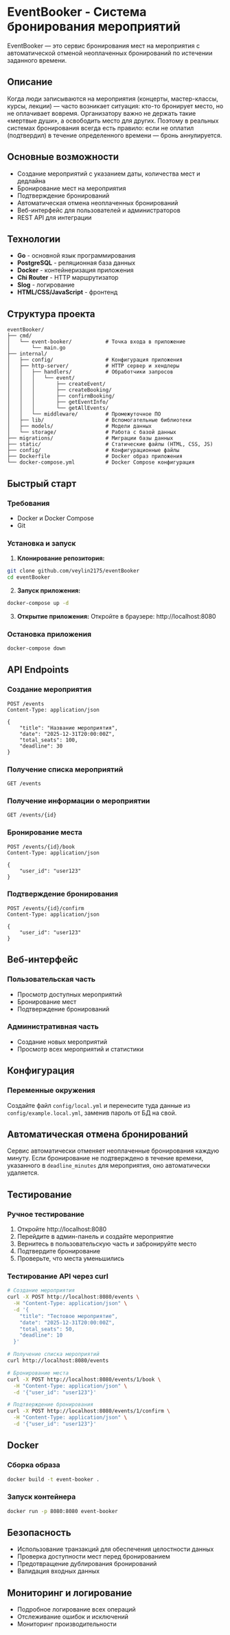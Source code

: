 # EventBooker - Система бронирования мероприятий

EventBooker — это сервис бронирования мест на мероприятия с автоматической отменой неоплаченных бронирований по истечении заданного времени.

## Описание

Когда люди записываются на мероприятия (концерты, мастер-классы, курсы, лекции) — часто возникает ситуация: кто-то бронирует место, но не оплачивает вовремя. Организатору важно не держать такие «мертвые души», а освободить место для других. Поэтому в реальных системах бронирования всегда есть правило: если не оплатил (подтвердил) в течение определенного времени — бронь аннулируется.

## Основные возможности

- Создание мероприятий с указанием даты, количества мест и дедлайна
- Бронирование мест на мероприятия
- Подтверждение бронирований
- Автоматическая отмена неоплаченных бронирований
- Веб-интерфейс для пользователей и администраторов
- REST API для интеграции

## Технологии

- **Go** - основной язык программирования
- **PostgreSQL** - реляционная база данных
- **Docker** - контейнеризация приложения
- **Chi Router** - HTTP маршрутизатор
- **Slog** - логирование
- **HTML/CSS/JavaScript** - фронтенд

## Структура проекта

```
eventBooker/
├── cmd/
│   └── event-booker/           # Точка входа в приложение
│       └── main.go
├── internal/
│   ├── config/                 # Конфигурация приложения
│   ├── http-server/            # HTTP сервер и хендлеры
│   │   ├── handlers/           # Обработчики запросов
│   │   │   └── event/
│   │   │       ├── createEvent/
│   │   │       ├── createBooking/
│   │   │       ├── confirmBooking/
│   │   │       ├── getEventInfo/
│   │   │       └── getAllEvents/
│   │   └── middleware/         # Промежуточное ПО
│   ├── lib/                    # Вспомогательные библиотеки
│   ├── models/                 # Модели данных
│   └── storage/                # Работа с базой данных
├── migrations/                 # Миграции базы данных
├── static/                     # Статические файлы (HTML, CSS, JS)
├── config/                     # Конфигурационные файлы
├── Dockerfile                  # Docker образ приложения
└── docker-compose.yml          # Docker Compose конфигурация
```

## Быстрый старт

### Требования

- Docker и Docker Compose
- Git

### Установка и запуск

1. **Клонирование репозитория:**
```bash
git clone github.com/veylin2175/eventBooker
cd eventBooker
```

2. **Запуск приложения:**
```bash
docker-compose up -d
```

3. **Открытие приложения:**
Откройте в браузере: http://localhost:8080

### Остановка приложения

```bash
docker-compose down
```

## API Endpoints

### Создание мероприятия
```
POST /events
Content-Type: application/json

{
    "title": "Название мероприятия",
    "date": "2025-12-31T20:00:00Z",
    "total_seats": 100,
    "deadline": 30
}
```

### Получение списка мероприятий
```
GET /events
```

### Получение информации о мероприятии
```
GET /events/{id}
```

### Бронирование места
```
POST /events/{id}/book
Content-Type: application/json

{
    "user_id": "user123"
}
```

### Подтверждение бронирования
```
POST /events/{id}/confirm
Content-Type: application/json

{
    "user_id": "user123"
}
```

## Веб-интерфейс

### Пользовательская часть
- Просмотр доступных мероприятий
- Бронирование мест
- Подтверждение бронирований

### Административная часть
- Создание новых мероприятий
- Просмотр всех мероприятий и статистики

## Конфигурация

### Переменные окружения
Создайте файл `config/local.yml` и перенесите туда данные из `config/example.local.yml`, заменив пароль от БД на свой.

## Автоматическая отмена бронирований

Сервис автоматически отменяет неоплаченные бронирования каждую минуту. Если бронирование не подтверждено в течение времени, указанного в `deadline_minutes` для мероприятия, оно автоматически удаляется.

## Тестирование

### Ручное тестирование

1. Откройте http://localhost:8080
2. Перейдите в админ-панель и создайте мероприятие
3. Вернитесь в пользовательскую часть и забронируйте место
4. Подтвердите бронирование
5. Проверьте, что места уменьшились

### Тестирование API через curl

```bash
# Создание мероприятия
curl -X POST http://localhost:8080/events \
  -H "Content-Type: application/json" \
  -d '{
    "title": "Тестовое мероприятие",
    "date": "2025-12-31T20:00:00Z",
    "total_seats": 50,
    "deadline": 10
  }'

# Получение списка мероприятий
curl http://localhost:8080/events

# Бронирование места
curl -X POST http://localhost:8080/events/1/book \
  -H "Content-Type: application/json" \
  -d '{"user_id": "user123"}'

# Подтверждение бронирования
curl -X POST http://localhost:8080/events/1/confirm \
  -H "Content-Type: application/json" \
  -d '{"user_id": "user123"}'
```

## Docker

### Сборка образа
```bash
docker build -t event-booker .
```

### Запуск контейнера
```bash
docker run -p 8080:8080 event-booker
```

## Безопасность

- Использование транзакций для обеспечения целостности данных
- Проверка доступности мест перед бронированием
- Предотвращение дублирования бронирований
- Валидация входных данных

## Мониторинг и логирование

- Подробное логирование всех операций
- Отслеживание ошибок и исключений
- Мониторинг производительности
